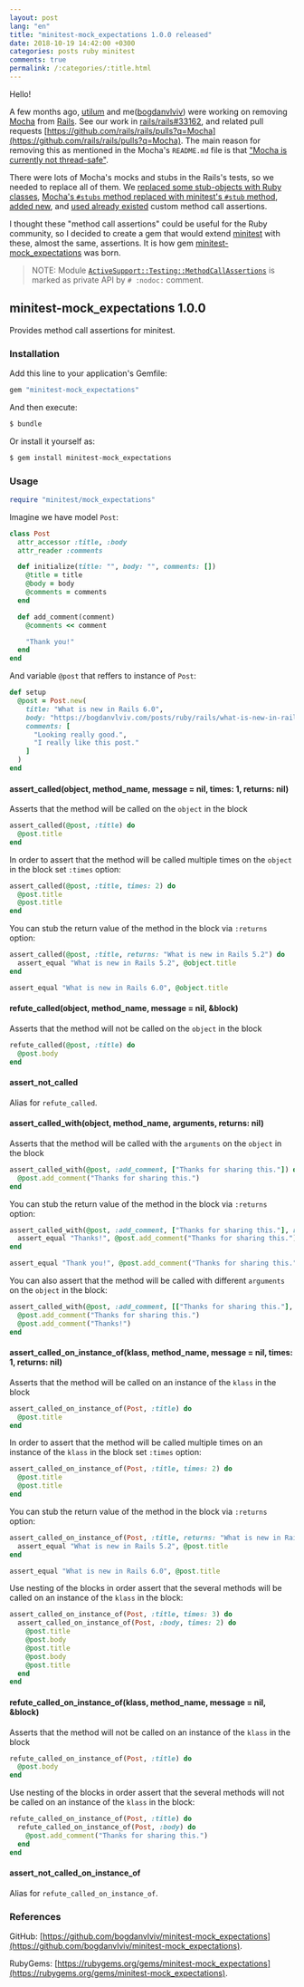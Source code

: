 ```yaml
---
layout: post
lang: "en"
title: "minitest-mock_expectations 1.0.0 released"
date: 2018-10-19 14:42:00 +0300
categories: posts ruby minitest
comments: true
permalink: /:categories/:title.html
---
```


Hello!

A few months ago, [utilum](https://github.com/utilum) and me([bogdanvlviv](https://github.com/bogdanvlviv)) were working on removing [Mocha](https://github.com/freerange/mocha) from [Rails](https://github.com/rails/rails). See our work in [rails/rails#33162](https://github.com/rails/rails/pull/33162), and related pull requests [https://github.com/rails/rails/pulls?q=Mocha](https://github.com/rails/rails/pulls?q=Mocha).
The main reason for removing this as mentioned in the Mocha's `README.md` file is that ["Mocha is currently not thread-safe"](https://github.com/freerange/mocha/blob/6c22196776477f19f6bf4177d13b81ff6b92bceb/README.md#thread-safety).

There were lots of Mocha's mocks and stubs in the Rails's tests, so we needed to replace all of them.
We [replaced some stub-objects with Ruby classes](https://github.com/rails/rails/commit/f7bfb3db282f8333adb469b6d223b58523428d7d), [Mocha's `#stubs` method replaced with minitest's `#stub` method](https://github.com/rails/rails/commit/837d6031783c2fcf7920320d386f2ea7211f8cb1), [added new](https://github.com/rails/rails/commit/a72bca82301bc4851f40945f85711f5cefd10178), and [used already existed](https://github.com/rails/rails/blob/ac717d65a31d05458588b78ea7719b79f8ea69e5/activesupport/lib/active_support/testing/method_call_assertions.rb) custom method call assertions.

I thought these "method call assertions" could be useful for the Ruby community, so I decided to create a gem that would extend [minitest](https://github.com/seattlerb/minitest) with these, almost the same, assertions. It is how gem [minitest-mock_expectations](https://github.com/bogdanvlviv/minitest-mock_expectations) was born.

> NOTE: Module [`ActiveSupport::Testing::MethodCallAssertions`](https://github.com/rails/rails/blob/a72bca82301bc4851f40945f85711f5cefd10178/activesupport/lib/active_support/testing/method_call_assertions.rb) is marked as private API by `# :nodoc:` comment.


## minitest-mock_expectations 1.0.0

Provides method call assertions for minitest.

### Installation

Add this line to your application's Gemfile:

```ruby
gem "minitest-mock_expectations"
```

And then execute:

```bash
$ bundle
```

Or install it yourself as:

```bash
$ gem install minitest-mock_expectations
```

### Usage

```ruby
require "minitest/mock_expectations"
```

Imagine we have model `Post`:

```ruby
class Post
  attr_accessor :title, :body
  attr_reader :comments

  def initialize(title: "", body: "", comments: [])
    @title = title
    @body = body
    @comments = comments
  end

  def add_comment(comment)
    @comments << comment

    "Thank you!"
  end
end
```

And variable `@post` that reffers to instance of `Post`:

```ruby
def setup
  @post = Post.new(
    title: "What is new in Rails 6.0",
    body: "https://bogdanvlviv.com/posts/ruby/rails/what-is-new-in-rails-6_0.html",
    comments: [
      "Looking really good.",
      "I really like this post."
    ]
  )
end
```

#### assert_called(object, method_name, message = nil, times: 1, returns: nil)

Asserts that the method will be called on the `object` in the block

```ruby
assert_called(@post, :title) do
  @post.title
end
```

In order to assert that the method will be called multiple times on the `object` in the block set `:times` option:

```ruby
assert_called(@post, :title, times: 2) do
  @post.title
  @post.title
end
```

You can stub the return value of the method in the block via `:returns` option:

```ruby
assert_called(@post, :title, returns: "What is new in Rails 5.2") do
  assert_equal "What is new in Rails 5.2", @object.title
end

assert_equal "What is new in Rails 6.0", @object.title
```

#### refute_called(object, method_name, message = nil, &block)

Asserts that the method will not be called on the `object` in the block

```ruby
refute_called(@post, :title) do
  @post.body
end
```

#### assert_not_called

Alias for `refute_called`.

#### assert_called_with(object, method_name, arguments, returns: nil)

Asserts that the method will be called with the `arguments` on the `object` in the block

```ruby
assert_called_with(@post, :add_comment, ["Thanks for sharing this."]) do
  @post.add_comment("Thanks for sharing this.")
end
```

You can stub the return value of the method in the block via `:returns` option:

```ruby
assert_called_with(@post, :add_comment, ["Thanks for sharing this."], returns: "Thanks!") do
  assert_equal "Thanks!", @post.add_comment("Thanks for sharing this.")
end

assert_equal "Thank you!", @post.add_comment("Thanks for sharing this.")
```

You can also assert that the method will be called with different `arguments` on the `object` in the block:

```ruby
assert_called_with(@post, :add_comment, [["Thanks for sharing this."], ["Thanks!"]]) do
  @post.add_comment("Thanks for sharing this.")
  @post.add_comment("Thanks!")
end
```

#### assert_called_on_instance_of(klass, method_name, message = nil, times: 1, returns: nil)

Asserts that the method will be called on an instance of the `klass` in the block

```ruby
assert_called_on_instance_of(Post, :title) do
  @post.title
end
```

In order to assert that the method will be called multiple times on an instance of the `klass` in the block set `:times` option:

```ruby
assert_called_on_instance_of(Post, :title, times: 2) do
  @post.title
  @post.title
end
```

You can stub the return value of the method in the block via `:returns` option:

```ruby
assert_called_on_instance_of(Post, :title, returns: "What is new in Rails 5.2") do
  assert_equal "What is new in Rails 5.2", @post.title
end

assert_equal "What is new in Rails 6.0", @post.title
```

Use nesting of the blocks in order assert that the several methods will be called on an instance of the `klass` in the block:

```ruby
assert_called_on_instance_of(Post, :title, times: 3) do
  assert_called_on_instance_of(Post, :body, times: 2) do
    @post.title
    @post.body
    @post.title
    @post.body
    @post.title
  end
end
```

#### refute_called_on_instance_of(klass, method_name, message = nil, &block)

Asserts that the method will not be called on an instance of the `klass` in the block

```ruby
refute_called_on_instance_of(Post, :title) do
  @post.body
end
```

Use nesting of the blocks in order assert that the several methods will not be called on an instance of the `klass` in the block:

```ruby
refute_called_on_instance_of(Post, :title) do
  refute_called_on_instance_of(Post, :body) do
    @post.add_comment("Thanks for sharing this.")
  end
end
```

#### assert_not_called_on_instance_of

Alias for `refute_called_on_instance_of`.

### References

GitHub: [https://github.com/bogdanvlviv/minitest-mock_expectations](https://github.com/bogdanvlviv/minitest-mock_expectations).

RubyGems: [https://rubygems.org/gems/minitest-mock_expectations](https://rubygems.org/gems/minitest-mock_expectations).
